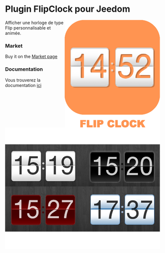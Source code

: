 # Plugin FlipClock pour Jeedom

<img src="doc/images/FlipClock_icon.png" align="right">

Afficher une horloge de type Flip personnalisable et animée.


### Market

Buy it on the [Market page](https://www.jeedom.com/market/index.php?v=d&p=market&type=plugin&&name=FlipClock)


### Documentation

Vous trouverez la documentation [ici](https://github.com/cyrilphoenix71/jeedom_FlipClock/blob/stable/doc/fr_FR/index.asciidoc)

<img src="doc/images/FlipClock_screenshot1.png" align="center">

